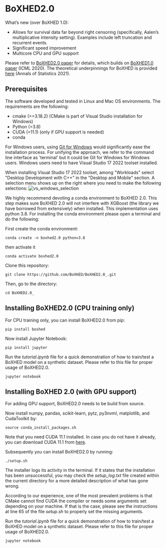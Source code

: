 # BoXHED2.0

What’s new (over BoXHED 1.0):
 - Allows for survival data far beyond right censoring (specifically, Aalen’s multiplicative intensity setting). Examples include left truncation and recurrent events.
 - Significant speed improvement
 - Multicore CPU and GPU support

Please refer to [BoXHED2.0 paper](https://arxiv.org/abs/2103.12591) for details, which builds on [BoXHED1.0 paper](http://proceedings.mlr.press/v119/wang20o/wang20o.pdf) (ICML 2020). The theoretical underpinnings for BoXHED is provided [here](https://projecteuclid.org/journals/annals-of-statistics/volume-49/issue-4/Boosted-nonparametric-hazards-with-time-dependent-covariates/10.1214/20-AOS2028.full) (Annals of Statistics 2021).

## Prerequisites
The software developed and tested in Linux and Mac OS environments. The requirements are the following:
- cmake  (>=3.18.2) (CMake is part of Visual Studio installation for Windows)
- Python (=3.8)
- CUDA   (=11.1) (only if GPU support is needed)
- conda

For Windows users, using [Git for Windows](https://gitforwindows.org/) would significantly ease the installation process. For unifying the approach, we refer to the command line interface as 'terminal' but it could be Git for Windows for Windows users. Windows users need to have Visual Studio 17 2022 toolset installed.

When installing Visual Studio 17 2022 toolset, among "Workloads" select "Desktop Development with C++" in the "Desktop and Mobile" section. A selection menu shows up on the right where you need to make the following selections:
![vs_windows_selection](https://user-images.githubusercontent.com/34462617/198723876-38a85c80-4e50-4fe7-8a8a-1ac3c020d346.jpg)

We highly recommend devoting a conda environment to BoXHED 2.0. This step makes sure BoXHED 2.0 will not interfere with XGBoost (the library we have borrowed from extensively) when installed. This implementation uses python 3.8.
For installing the conda environment please open a terminal and do the following:

First create the conda environment:
```
conda create -n boxhed2.0 python=3.8
```

then activate it
```
conda activate boxhed2.0
```

Clone this repository:
```
git clone https://github.com/BoXHED/BoXHED2.0_.git
```
Then, go to the directory:
```
cd BoXHED2.0_
```

## Installing BoXHED2.0 (CPU training only)
For CPU training only, you can install BoXHED2.0 from pip:
```
pip install boxhed
```

Now install Jupyter Notebook:
```
pip install jupyter
```

Run the *tutorial.ipynb* file for a quick demonstration of how to train/test a BoXHED model on a synthetic dataset. Please refer to this file for proper usage of BoXHED2.0.
```
jupyter notebook
``` 

## Installing BoXHED 2.0 (with GPU support)

For adding GPU support, BoXHED2.0 needs to be build from source. 

Now install numpy, pandas, scikit-learn, pytz, py3nvml, matplotlib, and CudaToolkit by:
```
source conda_install_packages.sh
```

Note that you need CUDA 11.1 installed. In case you do not have it already, you can download CUDA 11.1 from [here](https://developer.nvidia.com/cuda-11.1.1-download-archive).

Subsequently you can install BoXHED2.0 by running:
```
./setup.sh
```

The installer logs its activity in the terminal. If it states that the installation has been unsuccessful, you may check the *setup_log.txt* file created within the current directory for a more detailed description of what has gone wrong.  

According to our experience, one of the most prevalent problems is that CMake cannot find CUDA the compiler or needs some arguments set depending on your machine. If that is the case, please see the instructions at line 65 of the file *setup.sh* to properly set the missing arguments.

Run the *tutorial.ipynb* file for a quick demonstration of how to train/test a BoXHED model on a synthetic dataset. Please refer to this file for proper usage of BoXHED2.0.
```
jupyter notebook
``` 